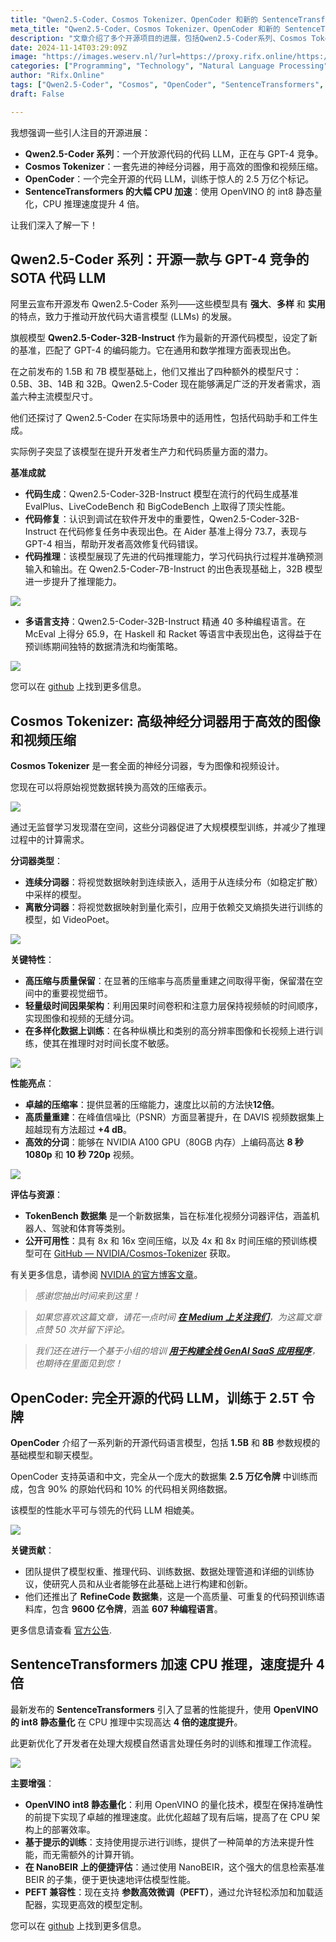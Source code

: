 ```yaml
---
title: "Qwen2.5-Coder、Cosmos Tokenizer、OpenCoder 和新的 SentenceTransformers：开放源代码的伟大时代"
meta_title: "Qwen2.5-Coder、Cosmos Tokenizer、OpenCoder 和新的 SentenceTransformers：开放源代码的伟大时代"
description: "文章介绍了多个开源项目的进展，包括Qwen2.5-Coder系列、Cosmos Tokenizer、OpenCoder和SentenceTransformers。Qwen2.5-Coder是一个与GPT-4竞争的开源代码LLM，具有多种模型尺寸和卓越的代码生成、修复和推理能力。Cosmos Tokenizer则是一种高效的神经分词器，专注于图像和视频压缩，提供显著的压缩率和高质量重建。OpenCoder是完全开源的代码LLM，训练于2.5万亿令牌，支持多种编程语言。SentenceTransformers通过OpenVINO的量化技术实现了CPU推理速度的显著提升。"
date: 2024-11-14T03:29:09Z
image: "https://images.weserv.nl/?url=https://proxy.rifx.online/https://cdn-images-1.readmedium.com/v2/resize:fit:800/0*IZdOavxT_8SRCxrg"
categories: ["Programming", "Technology", "Natural Language Processing"]
author: "Rifx.Online"
tags: ["Qwen2.5-Coder", "Cosmos", "OpenCoder", "SentenceTransformers", "OpenVINO"]
draft: False

---
```


我想强调一些引人注目的开源进展：

* **Qwen2\.5\-Coder 系列**：一个开放源代码的代码 LLM，正在与 GPT\-4 竞争。
* **Cosmos Tokenizer**：一套先进的神经分词器，用于高效的图像和视频压缩。
* **OpenCoder**：一个完全开源的代码 LLM，训练于惊人的 2\.5 万亿个标记。
* **SentenceTransformers 的大幅 CPU 加速**：使用 OpenVINO 的 int8 静态量化，CPU 推理速度提升 4 倍。

让我们深入了解一下！

## Qwen2\.5\-Coder 系列：开源一款与 GPT\-4 竞争的 SOTA 代码 LLM

阿里云宣布开源发布 Qwen2\.5\-Coder 系列——这些模型具有 **强大**、**多样** 和 **实用** 的特点，致力于推动开放代码大语言模型 (LLMs) 的发展。

旗舰模型 **Qwen2\.5\-Coder\-32B\-Instruct** 作为最新的开源代码模型，设定了新的基准，匹配了 GPT\-4 的编码能力。它在通用和数学推理方面表现出色。



在之前发布的 1\.5B 和 7B 模型基础上，他们又推出了四种额外的模型尺寸：0\.5B、3B、14B 和 32B。Qwen2\.5\-Coder 现在能够满足广泛的开发者需求，涵盖六种主流模型尺寸。

他们还探讨了 Qwen2\.5\-Coder 在实际场景中的适用性，包括代码助手和工件生成。

实际例子突显了该模型在提升开发者生产力和代码质量方面的潜力。

**基准成就**

* **代码生成**：Qwen2\.5\-Coder\-32B\-Instruct 模型在流行的代码生成基准 EvalPlus、LiveCodeBench 和 BigCodeBench 上取得了顶尖性能。
* **代码修复**：认识到调试在软件开发中的重要性，Qwen2\.5\-Coder\-32B\-Instruct 在代码修复任务中表现出色。在 Aider 基准上得分 73\.7，表现与 GPT\-4 相当，帮助开发者高效修复代码错误。
* **代码推理**：该模型展现了先进的代码推理能力，学习代码执行过程并准确预测输入和输出。在 Qwen2\.5\-Coder\-7B\-Instruct 的出色表现基础上，32B 模型进一步提升了推理能力。

![](https://images.weserv.nl/?url=https://proxy.rifx.online/https://cdn-images-1.readmedium.com/v2/resize:fit:800/0*fzH6YE-yl_GrEXwz)

* **多语言支持**：Qwen2\.5\-Coder\-32B\-Instruct 精通 40 多种编程语言。在 McEval 上得分 65\.9，在 Haskell 和 Racket 等语言中表现出色，这得益于在预训练期间独特的数据清洗和均衡策略。

![](https://images.weserv.nl/?url=https://proxy.rifx.online/https://cdn-images-1.readmedium.com/v2/resize:fit:800/0*rhyc0T3UZp_2x0r2)

您可以在 [github](https://proxy.rifx.online/https://github.com/QwenLM/Qwen2.5-Coder) 上找到更多信息。

## Cosmos Tokenizer: 高级神经分词器用于高效的图像和视频压缩

**Cosmos Tokenizer** 是一套全面的神经分词器，专为图像和视频设计。

您现在可以将原始视觉数据转换为高效的压缩表示。

![](https://images.weserv.nl/?url=https://proxy.rifx.online/https://cdn-images-1.readmedium.com/v2/resize:fit:800/0*v8k8jLbZ4LYFRUBc.jpg)

通过无监督学习发现潜在空间，这些分词器促进了大规模模型训练，并减少了推理过程中的计算需求。

**分词器类型**：

* **连续分词器**：将视觉数据映射到连续嵌入，适用于从连续分布（如稳定扩散）中采样的模型。
* **离散分词器**：将视觉数据映射到量化索引，应用于依赖交叉熵损失进行训练的模型，如 VideoPoet。

![](https://images.weserv.nl/?url=https://proxy.rifx.online/https://cdn-images-1.readmedium.com/v2/resize:fit:800/1*a6Hvj8hXJUpOAp9Ber781g.png)

**关键特性**：

* **高压缩与质量保留**：在显著的压缩率与高质量重建之间取得平衡，保留潜在空间中的重要视觉细节。
* **轻量级时间因果架构**：利用因果时间卷积和注意力层保持视频帧的时间顺序，实现图像和视频的无缝分词。
* **在多样化数据上训练**：在各种纵横比和类别的高分辨率图像和长视频上进行训练，使其在推理时对时间长度不敏感。

![](https://images.weserv.nl/?url=https://proxy.rifx.online/https://cdn-images-1.readmedium.com/v2/resize:fit:800/1*lBO1omEzlr18SPB1zF-vMw.png)

**性能亮点**：

* **卓越的压缩率**：提供显著的压缩能力，速度比以前的方法快**12倍**。
* **高质量重建**：在峰值信噪比（PSNR）方面显著提升，在 DAVIS 视频数据集上超越现有方法超过 **+4 dB**。
* **高效的分词**：能够在 NVIDIA A100 GPU（80GB 内存）上编码高达 **8 秒 1080p** 和 **10 秒 720p** 视频。

![](https://images.weserv.nl/?url=https://proxy.rifx.online/https://cdn-images-1.readmedium.com/v2/resize:fit:800/1*uYQttZw-MDOCK3oxxLcHbw.png)

**评估与资源**：

* **TokenBench 数据集** 是一个新数据集，旨在标准化视频分词器评估，涵盖机器人、驾驶和体育等类别。
* **公开可用性**：具有 8x 和 16x 空间压缩，以及 4x 和 8x 时间压缩的预训练模型可在 [GitHub — NVIDIA/Cosmos-Tokenizer](https://proxy.rifx.online/https://github.com/NVIDIA/Cosmos-Tokenizer) 获取。

有关更多信息，请参阅 [NVIDIA 的官方博客文章](https://proxy.rifx.online/https://research.nvidia.com/labs/dir/cosmos-tokenizer/)。

> *感谢您抽出时间来到这里！*

> *如果您喜欢这篇文章，请花一点时间 [**在 Medium 上关注我们**](https://proxy.rifx.online/https://medium.com/@datadrifters/subscribe)，为这篇文章点赞 50 次并留下评论。*

> *我们还在进行一个基于小组的培训 **[用于构建全栈 GenAI SaaS 应用程序](https://proxy.rifx.online/https://forms.gle/8mfFH4wjhF7BbtRY9)**，也期待在里面见到您！*

## OpenCoder: 完全开源的代码 LLM，训练于 2.5T 令牌

**OpenCoder** 介绍了一系列新的开源代码语言模型，包括 **1.5B** 和 **8B** 参数规模的基础模型和聊天模型。

OpenCoder 支持英语和中文，完全从一个庞大的数据集 **2.5 万亿令牌** 中训练而成，包含 90% 的原始代码和 10% 的代码相关网络数据。

该模型的性能水平可与领先的代码 LLM 相媲美。

![](https://images.weserv.nl/?url=https://proxy.rifx.online/https://cdn-images-1.readmedium.com/v2/resize:fit:800/0*5rd863dHI-W_2ei7.png)

**关键贡献**：

* 团队提供了模型权重、推理代码、训练数据、数据处理管道和详细的训练协议，使研究人员和从业者能够在此基础上进行构建和创新。
* 他们还推出了 **RefineCode 数据集**，这是一个高质量、可重复的代码预训练语料库，包含 **9600 亿令牌**，涵盖 **607 种编程语言**。

更多信息请查看 [官方公告](https://proxy.rifx.online/https://opencoder-llm.github.io/).

## SentenceTransformers 加速 CPU 推理，速度提升 4 倍

最新发布的 **SentenceTransformers** 引入了显著的性能提升，使用 **OpenVINO 的 int8 静态量化** 在 CPU 推理中实现高达 **4 倍的速度提升**。

此更新优化了开发者在处理大规模自然语言处理任务时的训练和推理工作流程。

![](https://images.weserv.nl/?url=https://proxy.rifx.online/https://cdn-images-1.readmedium.com/v2/resize:fit:800/1*Pd9ESPxjKHaHVgV15pCQig.png)

**主要增强**：

* **OpenVINO int8 静态量化**：利用 OpenVINO 的量化技术，模型在保持准确性的前提下实现了卓越的推理速度。此优化超越了现有后端，提高了在 CPU 架构上的部署效率。
* **基于提示的训练**：支持使用提示进行训练，提供了一种简单的方法来提升性能，而无需额外的计算开销。
* **在 NanoBEIR 上的便捷评估**：通过使用 NanoBEIR，这个强大的信息检索基准 BEIR 的子集，便于更快速地评估模型性能。
* **PEFT 兼容性**：现在支持 **参数高效微调（PEFT）**，通过允许轻松添加和加载适配器，实现更高效的模型定制。

您可以在 [github](https://proxy.rifx.online/https://github.com/UKPLab/sentence-transformers/releases/tag/v3.3.0) 上找到更多信息。


